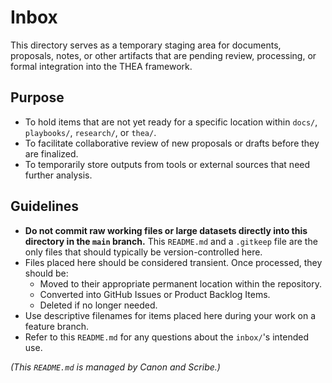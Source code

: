 # Inbox

This directory serves as a temporary staging area for documents, proposals, notes, or other artifacts that are pending review, processing, or formal integration into the THEA framework.

## Purpose

*   To hold items that are not yet ready for a specific location within `docs/`, `playbooks/`, `research/`, or `thea/`.
*   To facilitate collaborative review of new proposals or drafts before they are finalized.
*   To temporarily store outputs from tools or external sources that need further analysis.

## Guidelines

*   **Do not commit raw working files or large datasets directly into this directory in the `main` branch.** This `README.md` and a `.gitkeep` file are the only files that should typically be version-controlled here.
*   Files placed here should be considered transient. Once processed, they should be:
    *   Moved to their appropriate permanent location within the repository.
    *   Converted into GitHub Issues or Product Backlog Items.
    *   Deleted if no longer needed.
*   Use descriptive filenames for items placed here during your work on a feature branch.
*   Refer to this `README.md` for any questions about the `inbox/`'s intended use.

*(This `README.md` is managed by Canon and Scribe.)*
